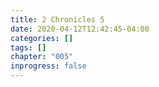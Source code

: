 ```yaml
---
title: 2 Chronicles 5
date: 2020-04-12T12:42:45-04:00
categories: []
tags: []
chapter: "005"
inprogress: false
---
```


